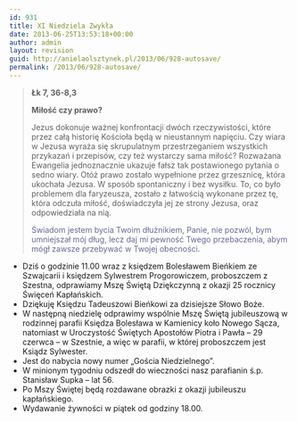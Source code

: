 ```yaml
---
id: 931
title: XI Niedziela Zwykła
date: 2013-06-25T13:53:18+00:00
author: admin
layout: revision
guid: http://anielaolsztynek.pl/2013/06/928-autosave/
permalink: /2013/06/928-autosave/
---
```

> **Łk 7, 36-8,3**
> 
> **Miłość czy prawo?**
> 
> Jezus dokonuje ważnej konfrontacji dwóch rzeczywistości, które przez całą historię Kościoła będą w nieustannym napięciu. Czy wiara w Jezusa wyraża się skrupulatnym przestrzeganiem wszystkich przykazań i przepisów, czy też wystarczy sama miłość? Rozważana Ewangelia jednoznacznie ukazuje fałsz tak postawionego pytania o sedno wiary. Otóż prawo zostało wypełnione przez grzesznicę, która ukochała Jezusa. W sposób spontaniczny i bez wysiłku. To, co było problemem dla faryzeusza, zostało z łatwością wykonane przez tę, która odczuła miłość, doświadczyła jej ze strony Jezusa, oraz odpowiedziała na nią.
> 
> <span style="color: #666699;">Świadom jestem bycia Twoim dłużnikiem, Panie, nie pozwól, bym umniejszał mój dług, lecz daj mi pewność Twego przebaczenia, abym mógł zawsze przebywać w Twojej obecności.</span>

  * Dziś o godzinie 11.00 wraz z księdzem Bolesławem Bieńkiem ze Szwajcarii i księdzem Sylwestrem Progorowiczem, proboszczem z Szestna, odprawiamy Mszę Świętą Dziękczynną z okazji 25 rocznicy Święceń Kapłańskich.
  * Dziękuję Księdzu Tadeuszowi Bieńkowi za dzisiejsze Słowo Boże.
  * W następną niedzielę odprawimy wspólnie Mszę Świętą jubileuszową w rodzinnej parafii Księdza Bolesława w Kamienicy koło Nowego Sącza, natomiast w Uroczystość Świętych Apostołów Piotra i Pawła &#8211; 29 czerwca &#8211; w Szestnie, a więc w parafii, w której proboszczem jest Ksiądz Sylwester.
  * Jest do nabycia nowy numer &#8222;Gościa Niedzielnego&#8221;.
  * W minionym tygodniu odszedł do wieczności nasz parafianin ś.p. Stanisław Supka &#8211; lat 56.
  * Po Mszy Świętej będą rozdawane obrazki z okazji jubileuszu kapłańskiego.
  * Wydawanie żywności w piątek od godziny 18.00.